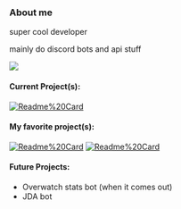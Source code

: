 ### About me

super cool developer

mainly do discord bots and api stuff

[![](https://github-readme-stats.vercel.app/api/top-langs/?username=ssoups&layout=compact&theme=dark)](https://github.com/ssoups?tab=repositories)

#### Current Project(s):

[![Readme%20Card](https://github-readme-stats.vercel.app/api/pin/?username=ssoups&repo=owBot&theme=dark)](https://github.com/ssoups/owBot)

#### My favorite project(s):

[![Readme%20Card](https://github-readme-stats.vercel.app/api/pin/?username=ssoups&repo=public-serverstats&theme=dark)](https://github.com/ssoups/public-serverstats) [![Readme%20Card](https://github-readme-stats.vercel.app/api/pin/?username=ssoups&repo=owBot&theme=dark)](https://github.com/ssoups/owBot)

#### Future Projects:
- Overwatch stats bot (when it comes out)
- JDA bot



